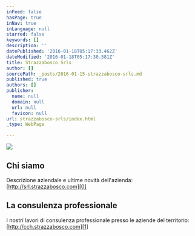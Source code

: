 ```yaml
---
inFeed: false
hasPage: true
inNav: true
inLanguage: null
starred: false
keywords: []
description: ''
datePublished: '2016-01-18T05:17:33.462Z'
dateModified: '2016-01-18T05:17:30.581Z'
title: Strazzabosco Srls
author: []
sourcePath: _posts/2016-01-15-strazzabosco-srls.md
published: true
authors: []
publisher:
  name: null
  domain: null
  url: null
  favicon: null
url: strazzabosco-srls/index.html
_type: WebPage

---
```

![](https://s3-us-west-2.amazonaws.com/the-grid-img/p/345c3c3e5c84e293aa5a35b762452cad00454adb.png)

## Chi siamo

Descrizione aziendale e ultime novità dell'azienda: [http://srl.strazzabosco.com][0]

## La consulenza professionale

I nostri lavori di consulenza professionale presso le aziende del territorio: [http://cch.strazzabosco.com][1]

[0]: http://srl.strazzabosco.com/
[1]: http://cch.strazzabosco.com/